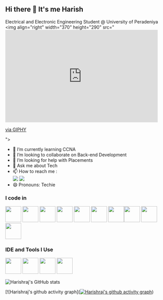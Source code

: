 ## Hi there 👋 It's me Harish

Electrical and Electronic Engineering Student @ University of Peradeniya
<img align="right" width="370" height="290" src="<iframe src="https://giphy.com/embed/Cpaq8odLDnHkDlHK1V" width="480" height="290" style="" frameBorder="0" class="giphy-embed" allowFullScreen></iframe><p><a href="https://giphy.com/gifs/Cpaq8odLDnHkDlHK1V">via GIPHY</a></p>">
                                    
- 🌱 I’m currently learning CCNA
- 👯 I’m looking to collaborate on Back-end Development
- 🤔 I’m looking for help with Placements
- 💬 Ask me about Tech
- 📫 How to reach me :
<br /> [<img src="https://img.shields.io/badge/Instagram-E4405F?style=for-the-badge&logo=instagram&logoColor=white" />](https://www.instagram.com/harishraj_ta/) [<img src="https://img.shields.io/badge/LinkedIn-0077B5?style=for-the-badge&logo=linkedin&logoColor=white" />](https://www.linkedin.com/in/harish-raj-/)
- 😄 Pronouns: Techie

### I code in
<img height="50" width="50" src="https://img.icons8.com/color/48/000000/python.png" /> <img height="50" width="50" src="https://img.icons8.com/color/48/000000/c-programming.png" /> <img height="50" width="50" src="https://img.icons8.com/color/48/000000/c-plus-plus-logo.png" /> <img height="50" width="50" src="https://img.icons8.com/color/48/000000/java-coffee-cup-logo.png" /> <img height="50" width="50" src="https://img.icons8.com/color/48/000000/html-5.png" /> <img height="50" width="50" src="https://img.icons8.com/color/48/000000/css3.png" />
<img height="50" width="50" src="https://img.icons8.com/color/48/000000/javascript.png"/><img  height="50" width="50" src="https://img.icons8.com/color/48/000000/react-native.png"/>  <img height="50" width="50" src="https://img.icons8.com/color/48/000000/mysql-logo.png"/> <img height="50" width="50" src="https://img.icons8.com/color/48/000000/nodejs.png"/> 

### IDE and Tools I Use
<img height="50" width="50" src="https://img.icons8.com/color/48/000000/visual-studio-code-2019.png"/> <img height="50" width="50" src="https://img.icons8.com/color/48/000000/pycharm.png"/> <img height="50" width="50" src="https://img.icons8.com/color/50/000000/git.png"/>  <img height="50" src="https://img.icons8.com/officel/480/null/java-eclipse.png"/>


![Harishraj's GitHub stats](https://github-readme-stats.vercel.app/api?username=harishrajT&theme=dark&show_icons=true&&hide=issues,contribs)

[![Harishraj's github activity graph]([![Harishraj's github activity graph](https://github-readme-activity-graph.vercel.app/graph?username=harishrajT&bg_color=050505&color=ffffff&line=9e4c98&point=928787&area=true&hide_border=true)](https://github.com/ashutosh00710/github-readme-activity-graph))
